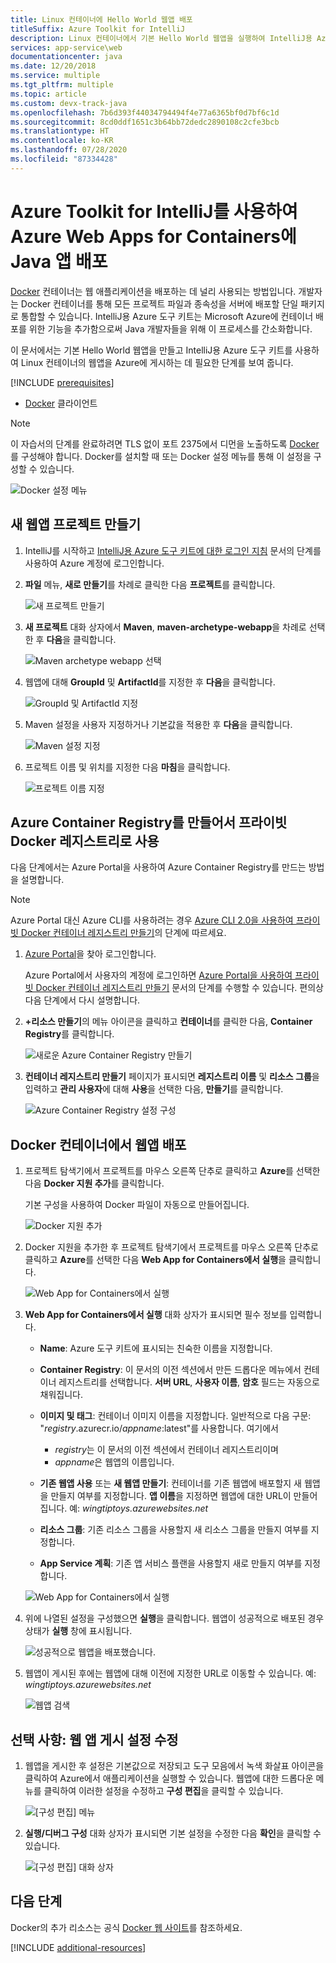 ```yaml
---
title: Linux 컨테이너에 Hello World 웹앱 배포
titleSuffix: Azure Toolkit for IntelliJ
description: Linux 컨테이너에서 기본 Hello World 웹앱을 실행하여 IntelliJ용 Azure 도구 키트를 사용하는 클라우드에 배포합니다.
services: app-service\web
documentationcenter: java
ms.date: 12/20/2018
ms.service: multiple
ms.tgt_pltfrm: multiple
ms.topic: article
ms.custom: devx-track-java
ms.openlocfilehash: 7b6d393f44034794494f4e77a6365bf0d7bf6c1d
ms.sourcegitcommit: 8cd0ddf1651c3b64bb72dedc2890108c2cfe3bcb
ms.translationtype: HT
ms.contentlocale: ko-KR
ms.lasthandoff: 07/28/2020
ms.locfileid: "87334428"
---
```

# <a name="deploy-java-app-to-azure-web-apps-for-containers-using-azure-toolkit-for-intellij"></a>Azure Toolkit for IntelliJ를 사용하여 Azure Web Apps for Containers에 Java 앱 배포

[Docker] 컨테이너는 웹 애플리케이션을 배포하는 데 널리 사용되는 방법입니다. 개발자는 Docker 컨테이너를 통해 모든 프로젝트 파일과 종속성을 서버에 배포할 단일 패키지로 통합할 수 있습니다. IntelliJ용 Azure 도구 키트는 Microsoft Azure에 컨테이너 배포를 위한 기능을 추가함으로써 Java 개발자들을 위해 이 프로세스를 간소화합니다.

이 문서에서는 기본 Hello World 웹앱을 만들고 IntelliJ용 Azure 도구 키트를 사용하여 Linux 컨테이너의 웹앱을 Azure에 게시하는 데 필요한 단계를 보여 줍니다.

[!INCLUDE [prerequisites](includes/prerequisites.md)]
* [Docker] 클라이언트

> [!NOTE]
>
> 이 자습서의 단계를 완료하려면 TLS 없이 포트 2375에서 디먼을 노출하도록 [Docker]를 구성해야 합니다. Docker를 설치할 때 또는 Docker 설정 메뉴를 통해 이 설정을 구성할 수 있습니다.
>
> ![Docker 설정 메뉴][docker-settings-menu]
>

## <a name="create-a-new-web-app-project"></a>새 웹앱 프로젝트 만들기

1. IntelliJ를 시작하고 [IntelliJ용 Azure 도구 키트에 대한 로그인 지침](sign-in-instructions.md) 문서의 단계를 사용하여 Azure 계정에 로그인합니다.

1. **파일** 메뉴, **새로 만들기**를 차례로 클릭한 다음 **프로젝트**를 클릭합니다.
   
   ![새 프로젝트 만들기][file-new-project]

1. **새 프로젝트** 대화 상자에서 **Maven**, **maven-archetype-webapp**을 차례로 선택한 후 **다음**을 클릭합니다.
   
   ![Maven archetype webapp 선택][maven-archetype-webapp]
   
1. 웹앱에 대해 **GroupId** 및 **ArtifactId**를 지정한 후 **다음**을 클릭합니다.
   
   ![GroupId 및 ArtifactId 지정][groupid-and-artifactid]

1. Maven 설정을 사용자 지정하거나 기본값을 적용한 후 **다음**을 클릭합니다.
   
   ![Maven 설정 지정][maven-options]

1. 프로젝트 이름 및 위치를 지정한 다음 **마침**을 클릭합니다.
   
   ![프로젝트 이름 지정][project-name]

## <a name="create-an-azure-container-registry-to-use-as-a-private-docker-registry"></a>Azure Container Registry를 만들어서 프라이빗 Docker 레지스트리로 사용

다음 단계에서는 Azure Portal을 사용하여 Azure Container Registry를 만드는 방법을 설명합니다.

> [!NOTE]
>
> Azure Portal 대신 Azure CLI를 사용하려는 경우 [Azure CLI 2.0을 사용하여 프라이빗 Docker 컨테이너 레지스트리 만들기][Create Docker Registry using Azure CLI]의 단계에 따르세요.
>

1. [Azure Portal]을 찾아 로그인합니다.

   Azure Portal에서 사용자의 계정에 로그인하면 [Azure Portal을 사용하여 프라이빗 Docker 컨테이너 레지스트리 만들기] 문서의 단계를 수행할 수 있습니다. 편의상 다음 단계에서 다시 설명합니다.

1. **+리소스 만들기**의 메뉴 아이콘을 클릭하고 **컨테이너**를 클릭한 다음, **Container Registry**를 클릭합니다.
   
   ![새로운 Azure Container Registry 만들기][create-container-registry-01]

1. **컨테이너 레지스트리 만들기** 페이지가 표시되면 **레지스트리 이름** 및 **리소스 그룹**을 입력하고 **관리 사용자**에 대해 **사용**을 선택한 다음, **만들기**를 클릭합니다.

   ![Azure Container Registry 설정 구성][create-container-registry-02]

## <a name="deploy-your-web-app-in-a-docker-container"></a>Docker 컨테이너에서 웹앱 배포

1. 프로젝트 탐색기에서 프로젝트를 마우스 오른쪽 단추로 클릭하고 **Azure**를 선택한 다음 **Docker 지원 추가**를 클릭합니다.

   기본 구성을 사용하여 Docker 파일이 자동으로 만들어집니다.

   ![Docker 지원 추가][add-docker-support]

1. Docker 지원을 추가한 후 프로젝트 탐색기에서 프로젝트를 마우스 오른쪽 단추로 클릭하고 **Azure**를 선택한 다음 **Web App for Containers에서 실행**을 클릭합니다.

   ![Web App for Containers에서 실행][run-on-web-app-for-containers]

1. **Web App for Containers에서 실행** 대화 상자가 표시되면 필수 정보를 입력합니다.

   * **Name**: Azure 도구 키트에 표시되는 친숙한 이름을 지정합니다. 

   * **Container Registry**: 이 문서의 이전 섹션에서 만든 드롭다운 메뉴에서 컨테이너 레지스트리를 선택합니다. **서버 URL**, **사용자 이름**, **암호** 필드는 자동으로 채워집니다.

   * **이미지 및 태그**: 컨테이너 이미지 이름을 지정합니다. 일반적으로 다음 구문: "*registry*.azurecr.io/*appname*:latest"를 사용합니다. 여기에서 
      * *registry*는 이 문서의 이전 섹션에서 컨테이너 레지스트리이며 
      * *appname*은 웹앱의 이름입니다. 

   * **기존 웹앱 사용** 또는 **새 웹앱 만들기**: 컨테이너를 기존 웹앱에 배포할지 새 웹앱을 만들지 여부를 지정합니다. **앱 이름**을 지정하면 웹앱에 대한 URL이 만들어집니다. 예: *wingtiptoys.azurewebsites.net*

   * **리소스 그룹**: 기존 리소스 그룹을 사용할지 새 리소스 그룹을 만들지 여부를 지정합니다. 

   * **App Service 계획**: 기존 앱 서비스 플랜을 사용할지 새로 만들지 여부를 지정합니다. 

   ![Web App for Containers에서 실행][run-on-web-app-linux]

1. 위에 나열된 설정을 구성했으면 **실행**을 클릭합니다. 웹앱이 성공적으로 배포된 경우 상태가 **실행** 창에 표시됩니다.

   ![성공적으로 웹앱을 배포했습니다.][successfully-deployed]

1. 웹앱이 게시된 후에는 웹앱에 대해 이전에 지정한 URL로 이동할 수 있습니다. 예: *wingtiptoys.azurewebsites.net*

   ![웹앱 검색][browsing-to-web-app]

## <a name="optional-modify-your-web-app-publish-settings"></a>선택 사항: 웹 앱 게시 설정 수정

1. 웹앱을 게시한 후 설정은 기본값으로 저장되고 도구 모음에서 녹색 화살표 아이콘을 클릭하여 Azure에서 애플리케이션을 실행할 수 있습니다. 웹앱에 대한 드롭다운 메뉴를 클릭하여 이러한 설정을 수정하고 **구성 편집**을 클릭할 수 있습니다.

   ![[구성 편집] 메뉴][edit-configuration-menu]

1. **실행/디버그 구성** 대화 상자가 표시되면 기본 설정을 수정한 다음 **확인**을 클릭할 수 있습니다.

   ![[구성 편집] 대화 상자][edit-configuration-dialog]

## <a name="next-steps"></a>다음 단계

Docker의 추가 리소스는 공식 [Docker 웹 사이트][Docker]를 참조하세요.

[!INCLUDE [additional-resources](includes/additional-resources.md)]

<!-- URL List -->

[Azure Portal]: https://portal.azure.com/
[Azure Portal을 사용하여 프라이빗 Docker 컨테이너 레지스트리 만들기]: /azure/container-registry/container-registry-get-started-portal
[Azure for Java Developers]: /azure/developer/java
[Java Tools for Visual Studio Team Services]: https://java.visualstudio.com/
[Create Docker Registry using Azure CLI]: /azure/container-registry/container-registry-get-started-azure-cli

[Docker]: https://www.docker.com/
[Configuring artifacts]: https://www.jetbrains.com/help/idea/2016.1/configuring-artifacts.html

<!-- IMG List -->

[add-docker-support]: media/hello-world-web-app-linux/add-docker-support.png
[browsing-to-web-app]:  media/hello-world-web-app-linux/browsing-to-web-app.png
[create-container-registry-01]: media/hello-world-web-app-linux/create-container-registry-01.png
[create-container-registry-02]: media/hello-world-web-app-linux/create-container-registry-02.png
[docker-settings-menu]: media/hello-world-web-app-linux/docker-settings-menu.png
[edit-configuration-dialog]: media/hello-world-web-app-linux/edit-configuration-dialog.png
[edit-configuration-menu]: media/hello-world-web-app-linux/edit-configuration-menu.png
[file-new-project]: media/hello-world-web-app-linux/file-new-project.png
[groupid-and-artifactid]: media/hello-world-web-app-linux/groupid-and-artifactid.png
[maven-archetype-webapp]: media/hello-world-web-app-linux/maven-archetype-webapp.png
[maven-options]: media/hello-world-web-app-linux/maven-options.png
[project-name]: media/hello-world-web-app-linux/project-name.png
[run-on-web-app-for-containers]: media/hello-world-web-app-linux/run-on-web-app-for-containers.png
[run-on-web-app-linux]: media/hello-world-web-app-linux/run-on-web-app-linux.png
[successfully-deployed]: media/hello-world-web-app-linux/successfully-deployed.png
